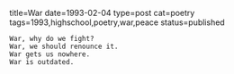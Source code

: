 title=War
date=1993-02-04
type=post
cat=poetry
tags=1993,highschool,poetry,war,peace
status=published
~~~~~~
War, why do we fight?
War, we should renounce it.
War gets us nowhere.
War is outdated.

